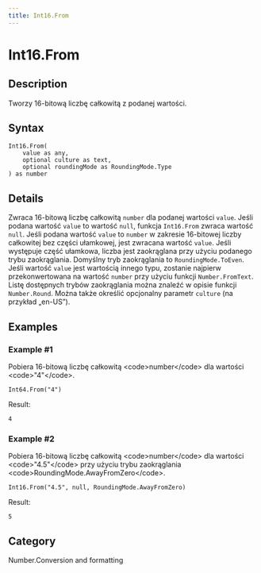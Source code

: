 ```yaml
---
title: Int16.From
---
```


# Int16.From


## Description

Tworzy 16-bitową liczbę całkowitą z podanej wartości.


## Syntax

```powerquery
Int16.From(
    value as any,
    optional culture as text,
    optional roundingMode as RoundingMode.Type
) as number
```


## Details

Zwraca 16-bitową liczbę całkowitą <code>number</code> dla podanej wartości <code>value</code>. Jeśli podana wartość <code>value</code> to wartość <code>null</code>, funkcja <code>Int16.From</code> zwraca wartość <code>null</code>.  Jeśli podana wartość <code>value</code> to <code>number</code> w zakresie 16-bitowej liczby całkowitej bez części ułamkowej, jest zwracana wartość <code>value</code>. Jeśli występuje część ułamkowa, liczba jest zaokrąglana przy użyciu podanego trybu zaokrąglania. Domyślny tryb zaokrąglania to <code>RoundingMode.ToEven</code>. Jeśli wartość <code>value</code> jest wartością innego typu, zostanie najpierw przekonwertowana na wartość <code>number</code> przy użyciu funkcji <code>Number.FromText</code>. Listę dostępnych trybów zaokrąglania można znaleźć w opisie funkcji <code>Number.Round</code>. Można także określić opcjonalny parametr <code>culture</code> (na przykład „en-US”).


## Examples

### Example #1 
Pobiera 16-bitową liczbę całkowitą &lt;code&gt;number&lt;/code&gt; dla wartości &lt;code&gt;&#34;4&#34;&lt;/code&gt;.
```powerquery
Int64.From("4")
```

Result: 
```powerquery
4
```


### Example #2 
Pobiera 16-bitową liczbę całkowitą &lt;code&gt;number&lt;/code&gt; dla wartości &lt;code&gt;&#34;4.5&#34;&lt;/code&gt; przy użyciu trybu zaokrąglania &lt;code&gt;RoundingMode.AwayFromZero&lt;/code&gt;.
```powerquery
Int16.From("4.5", null, RoundingMode.AwayFromZero)
```

Result: 
```powerquery
5
```




## Category
Number.Conversion and formatting
